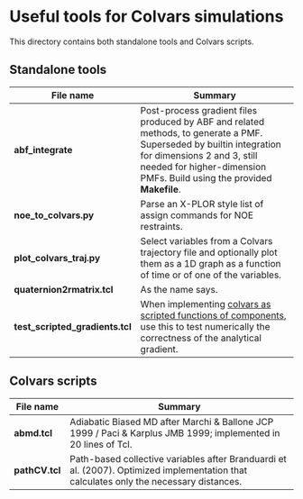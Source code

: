 # Useful tools for Colvars simulations

This directory contains both standalone tools and Colvars scripts.

## Standalone tools
| File name | Summary |
| ------------- | ------------- |
| **abf_integrate** | Post-process gradient files produced by ABF and related methods, to generate a PMF. Superseded by builtin integration for dimensions 2 and 3, still needed for higher-dimension PMFs. Build using the provided **Makefile**.|
| **noe_to_colvars.py** | Parse an X-PLOR style list of assign commands for NOE restraints.|
| **plot_colvars_traj.py** | Select variables from a Colvars trajectory file and optionally plot them as a 1D graph as a function of time or of one of the variables.|
| **quaternion2rmatrix.tcl** | As the name says.|
| **test_scripted_gradients.tcl** | When implementing [colvars as scripted functions of components](http://colvars.github.io/colvars-refman-namd/colvars-refman-namd.html#sec:colvar_scripted), use this to test numerically the correctness of the analytical gradient. |
## Colvars scripts

| File name | Summary |
| ------------- | ------------- |
| **abmd.tcl** | Adiabatic Biased MD after Marchi & Ballone JCP 1999 / Paci & Karplus JMB 1999; implemented in 20 lines of Tcl.|
| **pathCV.tcl** | Path-based collective variables after Branduardi et al. (2007). Optimized implementation that calculates only the necessary distances.|